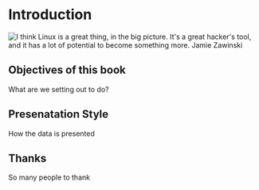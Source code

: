 # Introduction

![*I think Linux is a great thing, in the big picture. It's a great hacker's tool, and it has a lot of potential to become something more.* Jamie Zawinski](http://imgs.xkcd.com/comics/cautionary.png "Parents - tell your children... ")

## Objectives of this book

  What are we setting out to do?

## Presenatation Style

 How the data is presented

## Thanks 

  So many people to thank

